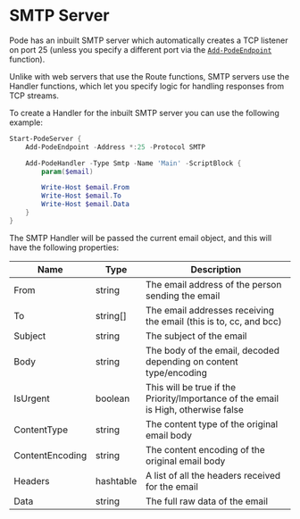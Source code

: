 # SMTP Server

Pode has an inbuilt SMTP server which automatically creates a TCP listener on port 25 (unless you specify a different port via the [`Add-PodeEndpoint`](../../../Functions/Core/Add-PodeEndpoint) function).

Unlike with web servers that use the Route functions, SMTP servers use the Handler functions, which let you specify logic for handling responses from TCP streams.

To create a Handler for the inbuilt SMTP server you can use the following example:

```powershell
Start-PodeServer {
    Add-PodeEndpoint -Address *:25 -Protocol SMTP

    Add-PodeHandler -Type Smtp -Name 'Main' -ScriptBlock {
        param($email)

        Write-Host $email.From
        Write-Host $email.To
        Write-Host $email.Data
    }
}
```

The SMTP Handler will be passed the current email object, and this will have the following properties:

| Name | Type | Description |
| ---- | ---- | ----------- |
| From | string | The email address of the person sending the email |
| To | string[] | The email addresses receiving the email (this is to, cc, and bcc) |
| Subject | string | The subject of the email |
| Body | string | The body of the email, decoded depending on content type/encoding |
| IsUrgent | boolean | This will be true if the Priority/Importance of the email is High, otherwise false |
| ContentType | string | The content type of the original email body |
| ContentEncoding | string | The content encoding of the original email body |
| Headers | hashtable | A list of all the headers received for the email |
| Data | string | The full raw data of the email |
